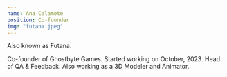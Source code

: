 ```yaml
---
name: Ana Calamote
position: Co-founder
img: "futana.jpeg"
---
```

Also known as Futana.

Co-founder of Ghostbyte Games. Started working on October, 2023. Head of QA & Feedback. Also working as a 3D Modeler and Animator.


<a class="text-decoration-none text-dark" href="https://www.linkedin.com/in/ana-calamote-5621b2188/"><i class="bi bi-linkedin"></i></a>
<a class="text-decoration-none text-dark" href="https://instagram.com/futanaaa"><i class="bi bi-instagram"></i></a>
